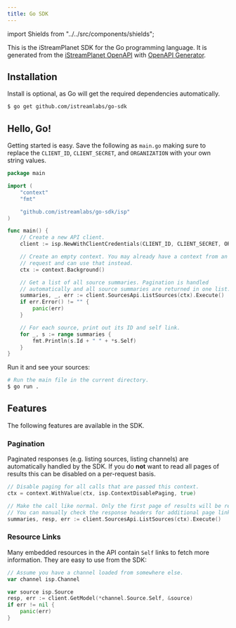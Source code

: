 ```yaml
---
title: Go SDK
---
```


import Shields from "../../src/components/shields";

<Shields
	github="https://github.com/istreamlabs/go-sdk"
	docs="https://pkg.go.dev/github.com/istreamlabs/go-sdk/isp"/>

This is the iStreamPlanet SDK for the Go programming language. It is generated from the [iStreamPlanet OpenAPI](https://api.istreamplanet.com/openapi.json) with [OpenAPI Generator](https://openapi-generator.tech/).

## Installation

Install is optional, as Go will get the required dependencies automatically.

```sh
$ go get github.com/istreamlabs/go-sdk
```

## Hello, Go!

Getting started is easy. Save the following as `main.go` making sure to replace the `CLIENT_ID`, `CLIENT_SECRET`, and `ORGANIZATION` with your own string values.

```go
package main

import (
	"context"
	"fmt"

	"github.com/istreamlabs/go-sdk/isp"
)

func main() {
	// Create a new API client.
	client := isp.NewWithClientCredentials(CLIENT_ID, CLIENT_SECRET, ORGANIZATION)

	// Create an empty context. You may already have a context from an incoming
	// request and can use that instead.
	ctx := context.Background()

	// Get a list of all source summaries. Pagination is handled
	// automatically and all source summaries are returned in one list.
	summaries, _, err := client.SourcesApi.ListSources(ctx).Execute()
	if err.Error() != "" {
		panic(err)
	}

	// For each source, print out its ID and self link.
	for _, s := range summaries {
		fmt.Println(s.Id + " " + *s.Self)
	}
}
```

Run it and see your sources:

```sh
# Run the main file in the current directory.
$ go run .
```

## Features

The following features are available in the SDK.

### Pagination

Paginated responses (e.g. listing sources, listing channels) are automatically handled by the SDK. If you do **not** want to read all pages of results this can be disabled on a per-request basis.

```go
// Disable paging for all calls that are passed this context.
ctx = context.WithValue(ctx, isp.ContextDisablePaging, true)

// Make the call like normal. Only the first page of results will be returned.
// You can manually check the response headers for additional page links.
summaries, resp, err := client.SourcesApi.ListSources(ctx).Execute()
```

### Resource Links

Many embedded resources in the API contain `Self` links to fetch more information. They are easy to use from the SDK:

```go
// Assume you have a channel loaded from somewhere else.
var channel isp.Channel

var source isp.Source
resp, err := client.GetModel(*channel.Source.Self, &source)
if err != nil {
	panic(err)
}
```
